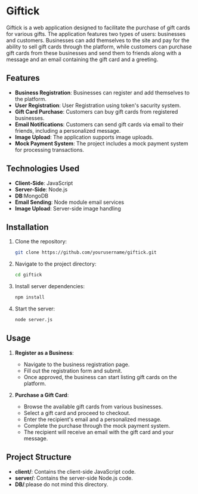 # Giftick

Giftick is a web application designed to facilitate the purchase of gift cards for various gifts. The application features two types of users: businesses and customers. Businesses can add themselves to the site and pay for the ability to sell gift cards through the platform, while customers can purchase gift cards from these businesses and send them to friends along with a message and an email containing the gift card and a greeting.

## Features

- **Business Registration**: Businesses can register and add themselves to the platform.
- **User Registration**: User Registration using token's sacurity system.
- **Gift Card Purchase**: Customers can buy gift cards from registered businesses.
- **Email Notifications**: Customers can send gift cards via email to their friends, including a personalized message.
- **Image Upload**: The application supports image uploads.
- **Mock Payment System**: The project includes a mock payment system for processing transactions.

## Technologies Used

- **Client-Side**: JavaScript
- **Server-Side**: Node.js
- **DB**:MongoDB
- **Email Sending**: Node module email services
- **Image Upload**: Server-side image handling

## Installation

1. Clone the repository:
    ```bash
    git clone https://github.com/yourusername/giftick.git
    ```

2. Navigate to the project directory:
    ```bash
    cd giftick
    ```

3. Install server dependencies:
    ```bash
    npm install
    ```

4. Start the server:
    ```bash
    node server.js
    ```

## Usage

1. **Register as a Business**:
    - Navigate to the business registration page.
    - Fill out the registration form and submit.
    - Once approved, the business can start listing gift cards on the platform.

2. **Purchase a Gift Card**:
    - Browse the available gift cards from various businesses.
    - Select a gift card and proceed to checkout.
    - Enter the recipient's email and a personalized message.
    - Complete the purchase through the mock payment system.
    - The recipient will receive an email with the gift card and your message.

## Project Structure

- **client/**: Contains the client-side JavaScript code.
- **server/**: Contains the server-side Node.js code.
- **DB/**:please do not mind this directory.






